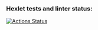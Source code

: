 ### Hexlet tests and linter status:
[![Actions Status](https://github.com/BigZiano/qa-engineer-project-85/actions/workflows/hexlet-check.yml/badge.svg)](https://github.com/BigZiano/qa-engineer-project-85/actions)